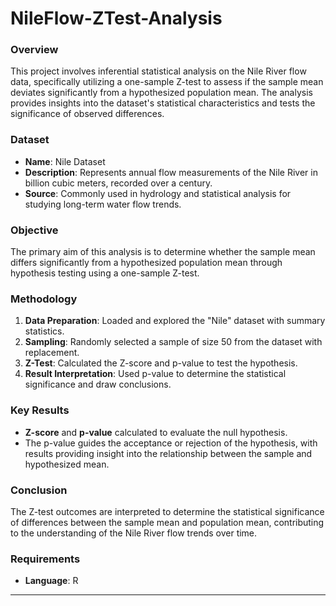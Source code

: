 # NileFlow-ZTest-Analysis

### Overview
This project involves inferential statistical analysis on the Nile River flow data, specifically utilizing a one-sample Z-test to assess if the sample mean deviates significantly from a hypothesized population mean. The analysis provides insights into the dataset's statistical characteristics and tests the significance of observed differences.

### Dataset
- **Name**: Nile Dataset
- **Description**: Represents annual flow measurements of the Nile River in billion cubic meters, recorded over a century.
- **Source**: Commonly used in hydrology and statistical analysis for studying long-term water flow trends.

### Objective
The primary aim of this analysis is to determine whether the sample mean differs significantly from a hypothesized population mean through hypothesis testing using a one-sample Z-test.

### Methodology
1. **Data Preparation**: Loaded and explored the "Nile" dataset with summary statistics.
2. **Sampling**: Randomly selected a sample of size 50 from the dataset with replacement.
3. **Z-Test**: Calculated the Z-score and p-value to test the hypothesis.
4. **Result Interpretation**: Used p-value to determine the statistical significance and draw conclusions.

### Key Results
- **Z-score** and **p-value** calculated to evaluate the null hypothesis.
- The p-value guides the acceptance or rejection of the hypothesis, with results providing insight into the relationship between the sample and hypothesized mean.

### Conclusion
The Z-test outcomes are interpreted to determine the statistical significance of differences between the sample mean and population mean, contributing to the understanding of the Nile River flow trends over time.

### Requirements
- **Language**: R

---
